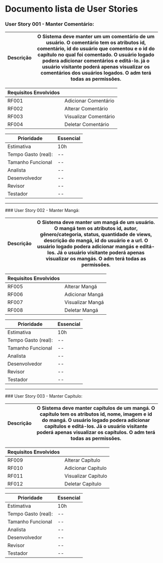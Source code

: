 # Documento lista de User Stories

### User Story 001 - Manter Comentário:

Descrição | O Sistema deve manter um um comentário de um usuário. O comentário tem os atributos id, comentário, id do usuário que comentou e o id do capítulo no qual foi comentado. O usuário logado podera adicionar comentários e editá-lo. já o usuário visitante poderá apenas visualizar os comentários dos usuários logados. O adm terá todas as permissões.
--------- | -----------------------------------------------

Requisitos Envolvidos |       |
--------------------- | -------
RF001 | Adicionar Comentário|
RF002 | Alterar Comentário|
RF003 | Visualizar Comentário  |
RF004 | Deletar Comentário  |

Prioridade | Essencial
---------- | --------
Estimativa | 10h
Tempo Gasto (real): | --
Tamanho Funcional | --
Analista | --
Desenvolvedor | --
Revisor | --
Testador | --

<hr>
### User Story 002 - Manter Mangá:

Descrição | O Sistema deve manter um mangá de um usuário. O mangá tem os atributos id, autor, gênero/categoria, status, quantidade de views, descrição do mangá, id do usuário  e a url. O usuário logado podera adicionar mangás e editá-los. Já o usuário visitante poderá apenas visualizar os mangás. O adm terá todas as permissões.
--------- | -----------------------------------------------

Requisitos Envolvidos |       |
--------------------- | -------
RF005 | Alterar Mangá|
RF006 | Adicionar Mangá|
RF007 | Visualizar Mangá  |
RF008 | Deletar Mangá  |

Prioridade | Essencial
---------- | --------
Estimativa | 10h
Tempo Gasto (real): | --
Tamanho Funcional | --
Analista | --
Desenvolvedor | --
Revisor | --
Testador | --
<hr>
### User Story 003 - Manter Capítulo:

Descrição | O Sistema deve manter capítulos de um mangá. O capítulo tem os atributos id, nome, imagem e id do mangá. O usuário logado podera adicionar capítulos e editá-los. Já o usuário visitante poderá apenas visualizar os capítulos. O adm terá todas as permissões.
--------- | -----------------------------------------------

Requisitos Envolvidos |       |
--------------------- | -------
RF009 | Alterar Capítulo|
RF010 | Adicionar Capítulo|
RF011 | Visualizar Capítulo  |
RF012 | Deletar Capítulo  |

Prioridade | Essencial
---------- | --------
Estimativa | 10h
Tempo Gasto (real): | --
Tamanho Funcional | --
Analista | --
Desenvolvedor | --
Revisor | --
Testador | --


